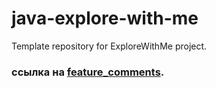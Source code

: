 # java-explore-with-me
Template repository for ExploreWithMe project.

### ссылка на [feature_comments]([https://github.com/AsiaIlinskaya/java-explore-with-me/pull/13](https://github.com/AsiaIlinskaya/java-explore-with-me/pull/14)).
